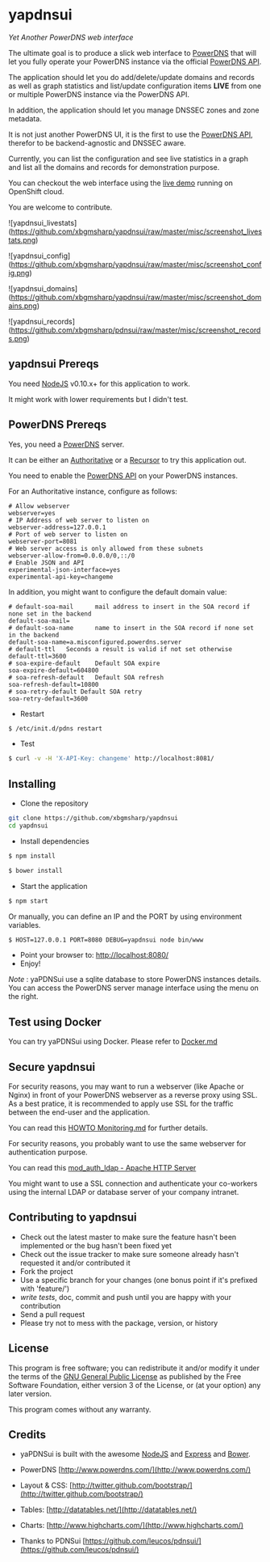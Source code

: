 yapdnsui
========

*Yet Another PowerDNS web interface*

The ultimate goal is to produce a slick web interface to [PowerDNS](http://www.powerdns.com/) that
will let you fully operate your PowerDNS instance via the official [PowerDNS API](https://github.com/PowerDNS/pdnsapi).

The application should let you do add/delete/update domains and records as well as graph
statistics and list/update configuration items **LIVE** from one or multiple PowerDNS instance via the PowerDNS API.

In addition, the application should let you manage DNSSEC zones and zone metadata.

It is not just another PowerDNS UI, it is the first to use the [PowerDNS API](https://github.com/PowerDNS/pdnsapi), therefor to be backend-agnostic and DNSSEC aware.

Currently, you can list the configuration and see live statistics in a graph and list all the domains and records for demonstration purpose.

You can checkout the web interface using the [live demo](http://yapdnsui-xbgmsharp.rhcloud.com/) running on OpenShift cloud.

You are welcome to contribute.

![yapdnsui_livestats]
(https://github.com/xbgmsharp/yapdnsui/raw/master/misc/screenshot_livestats.png)

![yapdnsui_config]
(https://github.com/xbgmsharp/yapdnsui/raw/master/misc/screenshot_config.png)

![yapdnsui_domains]
(https://github.com/xbgmsharp/yapdnsui/raw/master/misc/screenshot_domains.png)

![yapdnsui_records]
(https://github.com/xbgmsharp/pdnsui/raw/master/misc/screenshot_records.png)

yapdnsui Prereqs
----------------

You need [NodeJS](http://nodejs.org) v0.10.x+ for this application to work.

It might work with lower requirements but I didn't test.

PowerDNS Prereqs
----------------
Yes, you need a [PowerDNS](http://www.powerdns.com/) server.

It can be either an [Authoritative](https://doc.powerdns.com/md/authoritative/) or a [Recursor](https://doc.powerdns.com/md/recursor/) to try this application out.

You need to enable the [PowerDNS API](https://doc.powerdns.com/md/httpapi/README/) on your PowerDNS instances.

For an Authoritative instance, configure as follows:
```
# Allow webserver
webserver=yes
# IP Address of web server to listen on
webserver-address=127.0.0.1
# Port of web server to listen on
webserver-port=8081
# Web server access is only allowed from these subnets
webserver-allow-from=0.0.0.0/0,::/0
# Enable JSON and API
experimental-json-interface=yes
experimental-api-key=changeme
```

In addition, you might want to configure the default domain value:
```
# default-soa-mail      mail address to insert in the SOA record if none set in the backend
default-soa-mail=
# default-soa-name      name to insert in the SOA record if none set in the backend
default-soa-name=a.misconfigured.powerdns.server
# default-ttl   Seconds a result is valid if not set otherwise
default-ttl=3600
# soa-expire-default	Default SOA expire
soa-expire-default=604800
# soa-refresh-default	Default SOA refresh
soa-refresh-default=10800
# soa-retry-default	Default SOA retry
soa-retry-default=3600
```

* Restart
```bash
$ /etc/init.d/pdns restart
```

* Test
```bash
$ curl -v -H 'X-API-Key: changeme' http://localhost:8081/
```

Installing
----------

* Clone the repository

```bash
git clone https://github.com/xbgmsharp/yapdnsui
cd yapdnsui
```

* Install dependencies

```bash
$ npm install
```

```bash
$ bower install
```

* Start the application 

```bash
$ npm start
```
Or manually, you can define an IP and the PORT by using environment variables.
```bash
$ HOST=127.0.0.1 PORT=8080 DEBUG=yapdnsui node bin/www
```

* Point your browser to: [http://localhost:8080/](http://localhost:8080/)
* Enjoy!

_Note_ : yaPDNSui use a sqlite database to store PowerDNS instances details.
You can access the PowerDNS server manage interface using the menu on the right.

Test using Docker
-----------------

You can try yaPDNSui using Docker. Please refer to [Docker.md](Docker.md)


Secure yapdnsui
---------------

For security reasons, you may want to run a webserver (like Apache or Nginx) in front of your PowerDNS webserver as a reverse proxy using SSL.
As a best pratice, it is recommended to apply use SSL for the traffic between the end-user and the application.

You can read this [HOWTO Monitoring.md](Monitoring.md) for further details.

For security reasons, you probably want to use the same webserver for authentication purpose.

You can read this [mod_auth_ldap - Apache HTTP Server](httpd.apache.org/docs/2.0/mod/mod_auth_ldap.html)

You might want to use a SSL connection and authenticate your co-workers using the internal LDAP or database server of your company intranet.

Contributing to yapdnsui
------------------------

* Check out the latest master to make sure the feature hasn't been implemented or the bug hasn't been fixed yet
* Check out the issue tracker to make sure someone already hasn't requested it and/or contributed it
* Fork the project
* Use a specific branch for your changes (one bonus point if it's prefixed with 'feature/') 
* _write tests_, doc, commit and push until you are happy with your contribution
* Send a pull request
* Please try not to mess with the package, version, or history

License
-------

This program is free software; you can redistribute it and/or modify it under the terms of the [GNU General Public License](http://www.gnu.org/licenses/gpl.html) as published by the Free Software Foundation, either version 3 of the License, or (at your option) any later version.

This program comes without any warranty.

Credits
-------

* yaPDNSui is built with the awesome [NodeJS](http://nodejs.org) and [Express](http://expressjs.com) and [Bower](http://bower.io/).

* PowerDNS [http://www.powerdns.com/](http://www.powerdns.com/)

* Layout & CSS: [http://twitter.github.com/bootstrap/](http://twitter.github.com/bootstrap/)

* Tables: [http://datatables.net/](http://datatables.net/)

* Charts: [http://www.highcharts.com/](http://www.highcharts.com/)

* Thanks to PDNSui [https://github.com/leucos/pdnsui/](https://github.com/leucos/pdnsui/)
